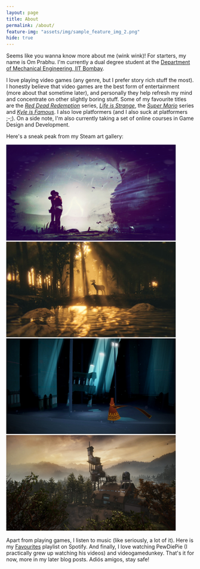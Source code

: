 ```yaml
---
layout: page
title: About  
permalink: /about/
feature-img: "assets/img/sample_feature_img_2.png"
hide: true
---
```


Seems like you wanna know more about me (wink wink)! For starters, my name is Om Prabhu. I'm currently a dual degree student at the <a href="https://www.me.iitb.ac.in/">Department of Mechanical Engineering, IIT Bombay</a>.

I love playing video games (any genre, but I prefer story rich stuff the most). I honestly believe that video games are the best form of entertainment (more about that sometime later), and personally they help refresh my mind and concentrate on other slightly boring stuff. Some of my favourite titles are the <a href="https://en.wikipedia.org/wiki/Red_Dead_Redemption"><i>Red Dead Redemption</i></a> series, <a href="https://square-enix-games.com/en_US/games/life-is-strange"><i>Life is Strange</i></a>, the <a href="https://en.wikipedia.org/wiki/Super_Mario"><i>Super Mario</i></a> series and <a href="https://ducky-dev.itch.io/kyle-is-famous"><i>Kyle is Famous</i></a>. I also love platformers (and I also suck at platformers ;-;). On a side note, I'm also currently taking a set of online courses in Game Design and Development.

Here's a sneak peak from my Steam art gallery:

<img src="/assets/img/lis_finalchoice.jpg" alt="Life is Strange" width="454">
<img src="/assets/img/deer.jpg" alt="Red Dead Redemption 2" width="454">
<img src="/assets/img/journey.jpg" alt="Journey" width="454">
<img src="/assets/img/house.jpg" alt="What Remains of Edith Finch" width="454">

Apart from playing games, I listen to music (like seriously, a lot of it). Here is my [Favourites](https://open.spotify.com/playlist/71jTfHYeJXhq0u1iFzOzkI?si=SnhE73jDTbCbBvR3R2hOOg) playlist on Spotify. And finally, I love watching PewDiePie (I practically grew up watching his videos) and videogamedunkey. That's it for now, more in my later blog posts. Adiós amigos, stay safe!